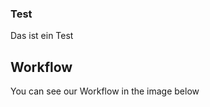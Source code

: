 <h3>Test</h3>
Das ist ein Test

<h2>Workflow</h2>
<p>You can see our Workflow in the image below</p>
